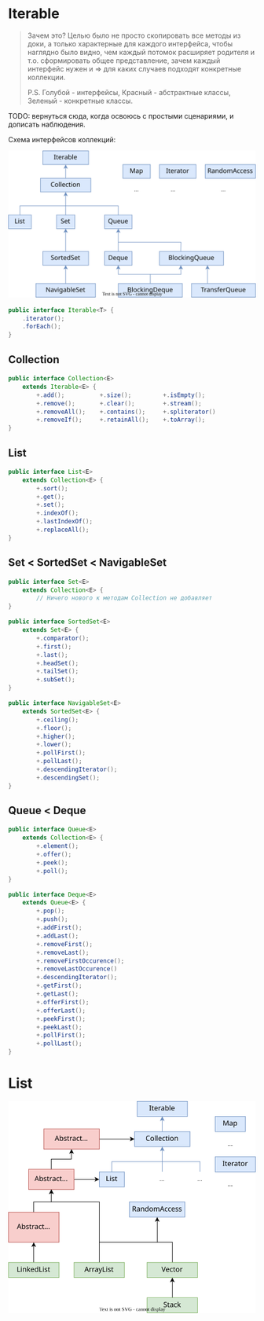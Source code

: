 # Iterable

> Зачем это? Целью было не просто скопировать все методы из доки, а только характерные для каждого интерфейса, чтобы наглядно было видно, чем каждый потомок расширяет родителя и т.о. сформировать общее представление, зачем каждый интерфейс нужен и => для каких случаев подходят конкретные коллекции.
>
> P.S. Голубой - интерфейсы, Красный - абстрактные классы, Зеленый - конкретные классы.

TODO: вернуться сюда, когда освоюсь с простыми сценариями, и дописать наблюдения.

Схема интерфейсов коллекций:

![Iterable_shema](img/Iterable_shema.svg)

```java
public interface Iterable<T> {
    .iterator();
    .forEach();
}
```

## Collection

```java
public interface Collection<E> 
    extends Iterable<E> {
        +.add();          +.size();         +.isEmpty();
        +.remove();       +.clear();        +.stream();
        +.removeAll();    +.contains();     +.spliterator()
        +.removeIf();     +.retainAll();    +.toArray();
}
```

## List

```java
public interface List<E> 
    extends Collection<E> {
    	+.sort();
    	+.get();
    	+.set();
    	+.indexOf();
    	+.lastIndexOf();
    	+.replaceAll();
}
```

## Set < SortedSet < NavigableSet

```java
public interface Set<E>
	extends Collection<E> {
		// Ничего нового к методам Collection не добавляет
}
```

```java
public interface SortedSet<E>
	extends Set<E> {
    	+.comparator();
    	+.first();
    	+.last();
    	+.headSet();
    	+.tailSet();
    	+.subSet();
}
```

```java
public interface NavigableSet<E>
	extends SortedSet<E> {
    	+.ceiling();
    	+.floor();
    	+.higher();
    	+.lower();
    	+.pollFirst();
    	+.pollLast();
    	+.descendingIterator();
    	+.descendingSet();
}
```

## Queue < Deque

```java
public interface Queue<E>
	extends Collection<E> {
    	+.element();
    	+.offer();
    	+.peek();
    	+.poll();
}
```

```java
public interface Deque<E>
	extends Queue<E> {
    	+.pop();
    	+.push();
    	+.addFirst();
    	+.addLast();
    	+.removeFirst();
    	+.removeLast();
    	+.removeFirstOccurence();
    	+.removeLastOccurence()
    	+.descendingIterator();
    	+.getFirst();
    	+.getLast();
    	+.offerFirst();
    	+.offerLast();
    	+.peekFirst();
    	+.peekLast();
    	+.pollFirst();
    	+.pollLast();
}
```



# List

![list_branch](img/list_branch.svg)